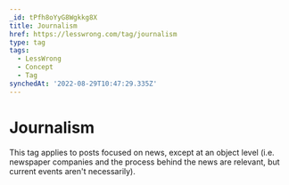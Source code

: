 ```yaml
---
_id: tPfh8oYyG8Wgkkg8X
title: Journalism
href: https://lesswrong.com/tag/journalism
type: tag
tags:
  - LessWrong
  - Concept
  - Tag
synchedAt: '2022-08-29T10:47:29.335Z'
---
```

# Journalism

This tag applies to posts focused on news, except at an object level (i.e. newspaper companies and the process behind the news are relevant, but current events aren't necessarily).